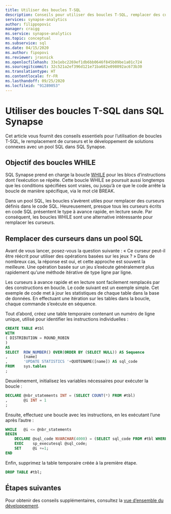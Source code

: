 ```yaml
---
title: Utiliser des boucles T-SQL
description: Conseils pour utiliser des boucles T-SQL, remplacer des curseurs et développer des solutions connexes avec un pool SQL dans SQL Synapse.
services: synapse-analytics
author: filippopovic
manager: craigg
ms.service: synapse-analytics
ms.topic: conceptual
ms.subservice: sql
ms.date: 04/15/2020
ms.author: fipopovi
ms.reviewer: jrasnick
ms.openlocfilehash: 33e1ebc2269ef1db6bb0646f845b09be1a01c724
ms.sourcegitcommit: 32c521a2ef396d121e71ba682e098092ac673b30
ms.translationtype: HT
ms.contentlocale: fr-FR
ms.lasthandoff: 09/25/2020
ms.locfileid: "91289053"
---
```

# <a name="use-t-sql-loops-in-synapse-sql"></a>Utiliser des boucles T-SQL dans SQL Synapse
Cet article vous fournit des conseils essentiels pour l’utilisation de boucles T-SQL, le remplacement de curseurs et le développement de solutions connexes avec un pool SQL dans SQL Synapse.

## <a name="purpose-of-while-loops"></a>Objectif des boucles WHILE

SQL Synapse prend en charge la boucle [WHILE](https://docs.microsoft.com/sql/t-sql/language-elements/while-transact-sql?view=sql-server-ver15&preserve-view=true) pour les blocs d’instructions dont l’exécution se répète. Cette boucle WHILE se poursuit aussi longtemps que les conditions spécifiées sont vraies, ou jusqu’à ce que le code arrête la boucle de manière spécifique, via le mot clé BREAK. 

Dans un pool SQL, les boucles s’avèrent utiles pour remplacer des curseurs définis dans le code SQL. Heureusement, presque tous les curseurs écrits en code SQL présentent le type à avance rapide, en lecture seule. Par conséquent, les boucles WHILE sont une alternative intéressante pour remplacer les curseurs.

## <a name="replace-cursors-in-sql-pool"></a>Remplacer des curseurs dans un pool SQL

Avant de vous lancer, posez-vous la question suivante : « Ce curseur peut-il être réécrit pour utiliser des opérations basées sur les jeux ? » Dans de nombreux cas, la réponse est oui, et cette approche est souvent la meilleure. Une opération basée sur un jeu s’exécute généralement plus rapidement qu’une méthode itérative de type ligne par ligne.

Les curseurs à avance rapide et en lecture sont facilement remplacés par des constructions en boucle. Le code suivant est un exemple simple. Cet exemple de code met à jour les statistiques de chaque table dans la base de données. En effectuant une itération sur les tables dans la boucle, chaque commande s’exécute en séquence.

Tout d’abord, créez une table temporaire contenant un numéro de ligne unique, utilisé pour identifier les instructions individuelles :

```sql
CREATE TABLE #tbl
WITH
( DISTRIBUTION = ROUND_ROBIN
)
AS
SELECT  ROW_NUMBER() OVER(ORDER BY (SELECT NULL)) AS Sequence
,       [name]
,       'UPDATE STATISTICS '+QUOTENAME([name]) AS sql_code
FROM    sys.tables
;
```

Deuxièmement, initialisez les variables nécessaires pour exécuter la boucle :

```sql
DECLARE @nbr_statements INT = (SELECT COUNT(*) FROM #tbl)
,       @i INT = 1
;
```

Ensuite, effectuez une boucle avec les instructions, en les exécutant l’une après l’autre :

```sql
WHILE   @i <= @nbr_statements
BEGIN
    DECLARE @sql_code NVARCHAR(4000) = (SELECT sql_code FROM #tbl WHERE Sequence = @i);
    EXEC    sp_executesql @sql_code;
    SET     @i +=1;
END
```

Enfin, supprimez la table temporaire créée à la première étape.

```sql
DROP TABLE #tbl;
```

## <a name="next-steps"></a>Étapes suivantes

Pour obtenir des conseils supplémentaires, consultez la [vue d’ensemble du développement](develop-overview.md).
